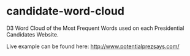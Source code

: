 # candidate-word-cloud
D3 Word Cloud of the Most Frequent Words used on each Presidential Candidates Website.

Live example can be found here: http://www.potentialprezsays.com/
